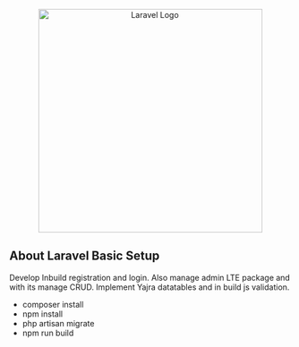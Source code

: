 <p align="center"><a href="https://laravel.com" target="_blank"><img src="https://raw.githubusercontent.com/laravel/art/master/logo-lockup/5%20SVG/2%20CMYK/1%20Full%20Color/laravel-logolockup-cmyk-red.svg" width="400" alt="Laravel Logo"></a></p>


## About Laravel Basic Setup

Develop Inbuild registration and login. Also manage admin LTE package and with its manage CRUD.
Implement Yajra datatables and in build js validation.

- composer install
- npm install
- php artisan migrate
- npm run build

